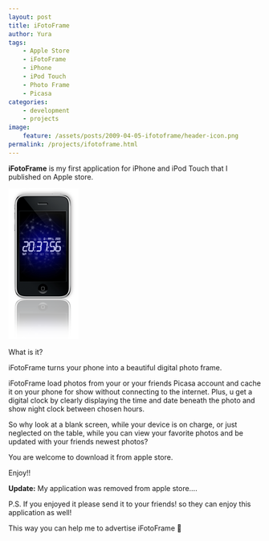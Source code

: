 ```yaml
---
layout: post
title: iFotoFrame
author: Yura
tags:
    - Apple Store
    - iFotoFrame
    - iPhone
    - iPod Touch
    - Photo Frame
    - Picasa
categories:
    - development
    - projects
image:
    feature: /assets/posts/2009-04-05-ifotoframe/header-icon.png
permalink: /projects/ifotoframe.html
---
```

**iFotoFrame** is my first application for iPhone and iPod Touch that I published on Apple store.
<!--more-->

![iFotoFrame](/assets/posts/2009-04-05-ifotoframe/iPhone.png)

What is it?

iFotoFrame turns your phone into a beautiful digital photo frame.
  
iFotoFrame load photos from your or your friends Picasa account and cache it on your phone for show without connecting to the internet. Plus, u get a digital clock by clearly displaying the time and date beneath the photo and show night clock between chosen hours.

So why look at a blank screen, while your device is on charge, or just neglected on the table, while you can view your favorite photos and be updated with your friends newest photos?

You are welcome to download it from apple store.
  
Enjoy!!

**Update:** My application was removed from apple store&#8230;.

P.S. If you enjoyed it please send it to your friends! so they can enjoy this application as well!
  
This way you can help me to advertise iFotoFrame 🙂